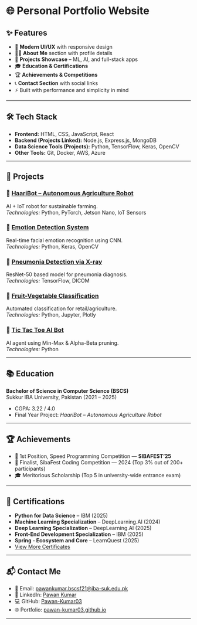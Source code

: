 # 🌐 Personal Portfolio Website

## ✨ Features

- 🎨 **Modern UI/UX** with responsive design
- 🧑‍💻 **About Me** section with profile details
- 📂 **Projects Showcase** – ML, AI, and full-stack apps
- 🎓 **Education & Certifications**
- 🏆 **Achievements & Competitions**
- 📞 **Contact Section** with social links
- ⚡ Built with performance and simplicity in mind

---

## 🛠️ Tech Stack

- **Frontend:** HTML, CSS, JavaScript, React  
- **Backend (Projects Linked):** Node.js, Express.js, MongoDB  
- **Data Science Tools (Projects):** Python, TensorFlow, Keras, OpenCV  
- **Other Tools:** Git, Docker, AWS, Azure

---

## 📸 Projects

### 🔹 [HaariBot – Autonomous Agriculture Robot](https://www.linkedin.com/posts/pawan-kumar-3b1869246_finalyearproject-agriculturetech-ai-activity-7332159597308198912-9f-H?utm_source=share&utm_medium=member_desktop&rcm=ACoAADz-5PUBzYmyrDVWgHMqlufcyGjcBmjz1yc)
AI + IoT robot for sustainable farming.  
*Technologies:* Python, PyTorch, Jetson Nano, IoT Sensors

### 🔹 [Emotion Detection System](https://github.com/Pawan-Kumar03/emotion_detection_system)
Real-time facial emotion recognition using CNN.  
*Technologies:* Python, Keras, OpenCV

### 🔹 [Pneumonia Detection via X-ray](https://github.com/Pawan-Kumar03/Pneumonia_Detection_from_Chest_X-rays)
ResNet-50 based model for pneumonia diagnosis.  
*Technologies:* TensorFlow, DICOM

### 🔹 [Fruit-Vegetable Classification](https://www.linkedin.com/posts/pawan-kumar-3b1869246_datascience-deeplearning-fruitvegetabledetection-activity-7149360116318863361-AOxQ?utm_source=share&utm_medium=member_desktop&rcm=ACoAADz-5PUBzYmyrDVWgHMqlufcyGjcBmjz1yc)
Automated classification for retail/agriculture.  
*Technologies:* Python, Jupyter, Plotly

### 🔹 [Tic Tac Toe AI Bot](https://github.com/Pawan-Kumar03/Tic-Tac-Toe-game-AI-Bot)
AI agent using Min-Max & Alpha-Beta pruning.  
*Technologies:* Python

---

## 📚 Education

**Bachelor of Science in Computer Science (BSCS)**  
Sukkur IBA University, Pakistan (2021 – 2025)  
- CGPA: 3.22 / 4.0  
- Final Year Project: *HaariBot – Autonomous Agriculture Robot*  

---

## 🏆 Achievements

- 🥇 1st Position, Speed Programming Competition — **SIBAFEST’25**
- 🥈 Finalist, SibaFest Coding Competition — 2024 (Top 3% out of 200+ participants)
- 🎓 Meritorious Scholarship (Top 5 in university-wide entrance exam)

---

## 📜 Certifications

- **Python for Data Science** – IBM (2025)  
- **Machine Learning Specialization** – DeepLearning.AI (2024)  
- **Deep Learning Specialization** – DeepLearning.AI (2025)  
- **Front-End Development Specialization** – IBM (2025)  
- **Spring - Ecosystem and Core** – LearnQuest (2025)  
- [View More Certificates](https://drive.google.com/file/d/1kbonJijcl6Wra4R4C-FREkmPi5fqnShQ/view?usp=sharing)

---

## 📬 Contact Me

- 📧 Email: [pawankumar.bscsf21@iba-suk.edu.pk](mailto:pawankumar.bscsf21@iba-suk.edu.pk)  
- 💼 LinkedIn: [Pawan Kumar](https://www.linkedin.com/in/pawan-kumar-3b1869246/)  
- 💻 GitHub: [Pawan-Kumar03](https://github.com/Pawan-Kumar03)  
- 🌐 Portfolio: [pawan-kumar03.github.io](https://pawan-kumar03.github.io/Personal-Portfolio-Website/)  

---
